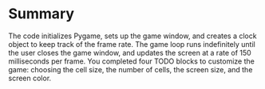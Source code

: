 # Summary

The code initializes Pygame, sets up the game window, and creates a clock object to keep track of the frame rate. The game loop runs indefinitely until the user closes the game window, and updates the screen at a rate of 150 milliseconds per frame. You completed four TODO blocks to customize the game: choosing the cell size, the number of cells, the screen size, and the screen color.

